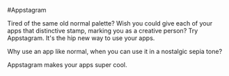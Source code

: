 #Appstagram

Tired of the same old normal palette? Wish you could give each of your apps that distinctive stamp, marking you as a creative person? Try Appstagram. It's the hip new way to use your apps.

Why use an app like normal, when you can use it in a nostalgic sepia tone?

Appstagram makes your apps super cool.